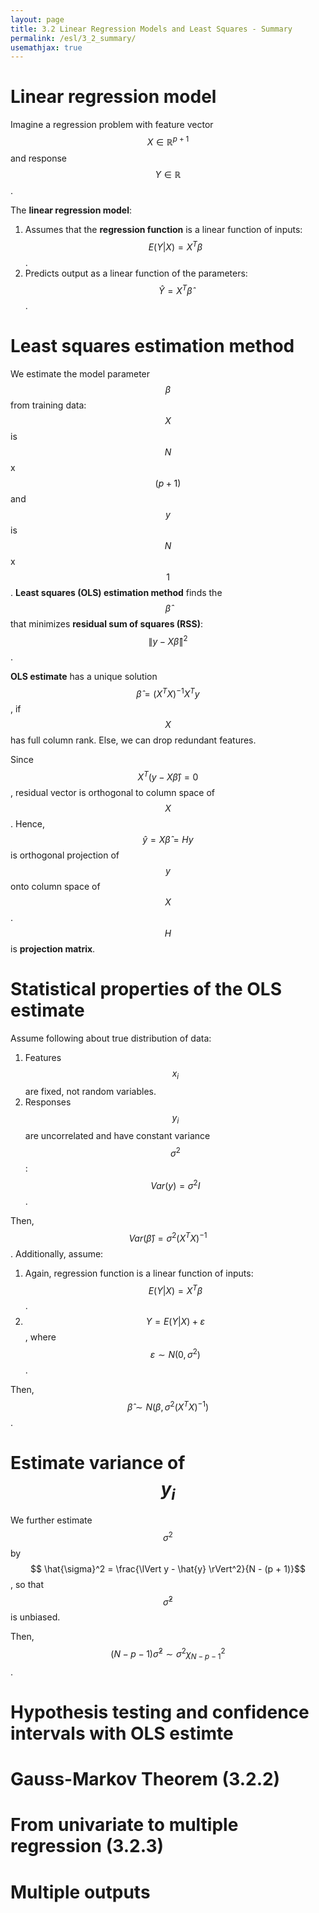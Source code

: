 ```yaml
---
layout: page
title: 3.2 Linear Regression Models and Least Squares - Summary
permalink: /esl/3_2_summary/
usemathjax: true
---
```


# Linear regression model

Imagine a regression problem with feature vector $$ X \in \mathbb{R}^{p+1} $$ and response $$ Y \in \mathbb{R} $$.

The **linear regression model**:
1. Assumes that the **regression function** is a linear function of inputs: 
$$E(Y \lvert X) = X^T \beta$$.
1. Predicts output as a linear function of the parameters: $$ \hat{Y} = X^T \hat{\beta}$$.

# Least squares estimation method

We estimate the model parameter $$\beta$$ from training data: $$X$$ is $$N$$ x $$(p + 1)$$ and $$y$$ is $$N$$ x $$1$$. **Least squares (OLS) estimation method** finds the $$\hat{\beta}$$ that minimizes **residual sum of squares (RSS)**: $$\lVert y - X\hat{\beta} \rVert^2$$.

**OLS estimate** has a unique solution $$\hat{\beta} = (X^T X)^{-1} X^T y$$, if $$X$$ has full column rank. Else, we can drop redundant features.

Since $$X^T (y - X\hat{\beta}) = 0$$, residual vector is orthogonal to column space of $$X$$. Hence, $$\hat{y} = X \hat{\beta} = Hy$$ is orthogonal projection of $$y$$ onto column space of $$X$$. $$H$$ is **projection matrix**.

# Statistical properties of the OLS estimate

Assume following about true distribution of data:

1. Features $$x_i$$ are fixed, not random variables.
1. Responses $$y_i$$ are uncorrelated and have constant variance $$\sigma^2$$ : $$Var(y) = \sigma^2 I$$.

Then, $$Var(\hat{\beta}) = \sigma^2 (X^T X)^{-1}$$. Additionally, assume:

1. Again, regression function is a linear function of inputs: $$E(Y \lvert X) = X^T \beta$$.
1. $$ Y = E(Y \lvert X) + \varepsilon $$, where $$ \varepsilon \sim N(0, \sigma^2) $$.

Then, $$ \hat{\beta} \sim N(\beta, \sigma^2 (X^T X)^{-1}) $$. 

# Estimate variance of $$y_i$$

We further estimate $$\sigma^2$$ by $$ \hat{\sigma}^2 = \frac{\lVert y - \hat{y} \rVert^2}{N - (p + 1)}$$, so that $$ \hat{\sigma}^2 $$ is unbiased.

Then, $$(N - p - 1) \hat{\sigma}^2 \sim \sigma^2 \chi^2_{N - p - 1}$$.

# Hypothesis testing and confidence intervals with OLS estimte

# Gauss-Markov Theorem (3.2.2)

# From univariate to multiple regression (3.2.3)

# Multiple outputs





